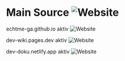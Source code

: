 # Main Source ![Website](https://img.shields.io/website-ok-down-green-red/https/dev.echtme.ga)


 echtme-ga.github.io aktiv ![Website](https://img.shields.io/website-ja-nein-green-red/https/echtme-ga.github.io/dev)
 
 dev-wiki.pages.dev aktiv ![Website](https://img.shields.io/website-ja-nein-green-red/https/dev-wiki.pages.dev/docs)
 
 dev-doku.netlify.app aktiv ![Website](https://img.shields.io/website-ja-nein-green-red/https/dev-doku.netlify.app/)
 
 

 
 
 
